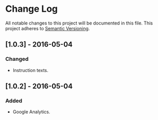 # Change Log
All notable changes to this project will be documented in this file.
This project adheres to [Semantic Versioning](http://semver.org/).

## [1.0.3] - 2016-05-04
### Changed
- Instruction texts.

## [1.0.2] - 2016-05-04
### Added
- Google Analytics.
